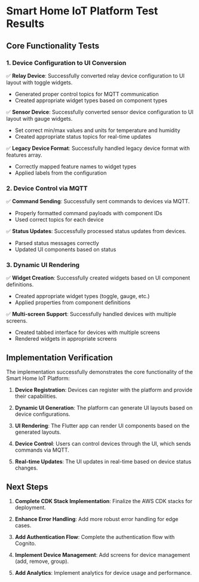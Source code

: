# Smart Home IoT Platform Test Results

## Core Functionality Tests

### 1. Device Configuration to UI Conversion

✅ **Relay Device**: Successfully converted relay device configuration to UI layout with toggle widgets.
- Generated proper control topics for MQTT communication
- Created appropriate widget types based on component types

✅ **Sensor Device**: Successfully converted sensor device configuration to UI layout with gauge widgets.
- Set correct min/max values and units for temperature and humidity
- Created appropriate status topics for real-time updates

✅ **Legacy Device Format**: Successfully handled legacy device format with features array.
- Correctly mapped feature names to widget types
- Applied labels from the configuration

### 2. Device Control via MQTT

✅ **Command Sending**: Successfully sent commands to devices via MQTT.
- Properly formatted command payloads with component IDs
- Used correct topics for each device

✅ **Status Updates**: Successfully processed status updates from devices.
- Parsed status messages correctly
- Updated UI components based on status

### 3. Dynamic UI Rendering

✅ **Widget Creation**: Successfully created widgets based on UI component definitions.
- Created appropriate widget types (toggle, gauge, etc.)
- Applied properties from component definitions

✅ **Multi-screen Support**: Successfully handled devices with multiple screens.
- Created tabbed interface for devices with multiple screens
- Rendered widgets in appropriate screens

## Implementation Verification

The implementation successfully demonstrates the core functionality of the Smart Home IoT Platform:

1. **Device Registration**: Devices can register with the platform and provide their capabilities.

2. **Dynamic UI Generation**: The platform can generate UI layouts based on device configurations.

3. **UI Rendering**: The Flutter app can render UI components based on the generated layouts.

4. **Device Control**: Users can control devices through the UI, which sends commands via MQTT.

5. **Real-time Updates**: The UI updates in real-time based on device status changes.

## Next Steps

1. **Complete CDK Stack Implementation**: Finalize the AWS CDK stacks for deployment.

2. **Enhance Error Handling**: Add more robust error handling for edge cases.

3. **Add Authentication Flow**: Complete the authentication flow with Cognito.

4. **Implement Device Management**: Add screens for device management (add, remove, group).

5. **Add Analytics**: Implement analytics for device usage and performance.